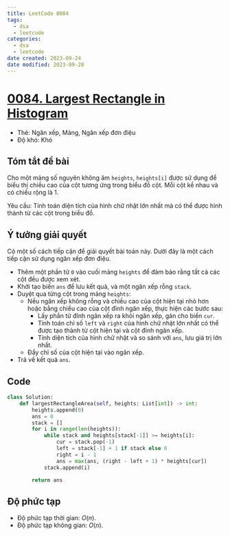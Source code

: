 ```yaml
---
title: LeetCode 0084
tags:
  - dsa
  - leetcode
categories:
  - dsa
  - leetcode
date created: 2023-09-24
date modified: 2023-09-28
---
```


# [0084. Largest Rectangle in Histogram](https://leetcode.com/problems/largest-rectangle-in-histogram/)

- Thẻ: Ngăn xếp, Mảng, Ngăn xếp đơn điệu
- Độ khó: Khó

## Tóm tắt đề bài

Cho một mảng số nguyên không âm `heights`, `heights[i]` được sử dụng để biểu thị chiều cao của cột tương ứng trong biểu đồ cột. Mỗi cột kề nhau và có chiều rộng là 1.

Yêu cầu: Tính toán diện tích của hình chữ nhật lớn nhất mà có thể được hình thành từ các cột trong biểu đồ.

## Ý tưởng giải quyết

Có một số cách tiếp cận để giải quyết bài toán này. Dưới đây là một cách tiếp cận sử dụng ngăn xếp đơn điệu.

- Thêm một phần tử `0` vào cuối mảng `heights` để đảm bảo rằng tất cả các cột đều được xem xét.
- Khởi tạo biến `ans` để lưu kết quả, và một ngăn xếp rỗng `stack`.
- Duyệt qua từng cột trong mảng `heights`:
	- Nếu ngăn xếp không rỗng và chiều cao của cột hiện tại nhỏ hơn hoặc bằng chiều cao của cột đỉnh ngăn xếp, thực hiện các bước sau:
		- Lấy phần tử đỉnh ngăn xếp ra khỏi ngăn xếp, gán cho biến `cur`.
		- Tính toán chỉ số `left` và `right` của hình chữ nhật lớn nhất có thể được tạo thành từ cột hiện tại và cột đỉnh ngăn xếp.
		- Tính diện tích của hình chữ nhật và so sánh với `ans`, lưu giá trị lớn nhất.
	- Đẩy chỉ số của cột hiện tại vào ngăn xếp.
- Trả về kết quả `ans`.

## Code

```python
class Solution:
    def largestRectangleArea(self, heights: List[int]) -> int:
        heights.append(0)
        ans = 0
        stack = []
        for i in range(len(heights)):
            while stack and heights[stack[-1]] >= heights[i]:
                cur = stack.pop(-1)
                left = stack[-1] + 1 if stack else 0
                right = i - 1
                ans = max(ans, (right - left + 1) * heights[cur])
            stack.append(i)

        return ans
```

## Độ phức tạp

- Độ phức tạp thời gian: $O(n)$.
- Độ phức tạp không gian: $O(n)$.
